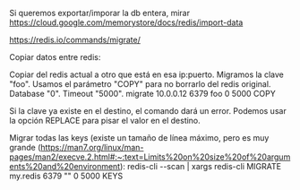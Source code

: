 Si queremos exportar/imporar la db entera, mirar https://cloud.google.com/memorystore/docs/redis/import-data


https://redis.io/commands/migrate/

Copiar datos entre redis:

Copiar del redis actual a otro que está en esa ip:puerto.
Migramos la clave "foo".
Usamos el parámetro "COPY" para no borrarlo del redis original.
Database "0".
Timeout "5000".
migrate 10.0.0.12 6379 foo 0 5000 COPY

Si la clave ya existe en el destino, el comando dará un error.
Podemos usar la opción REPLACE para pisar el valor en el destino.

Migrar todas las keys (existe un tamaño de línea máximo, pero es muy grande (https://man7.org/linux/man-pages/man2/execve.2.html#:~:text=Limits%20on%20size%20of%20arguments%20and%20environment):
redis-cli --scan | xargs redis-cli MIGRATE my.redis 6379 "" 0 5000 KEYS
